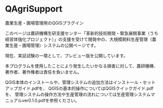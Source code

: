 # QAgriSupport
農業生産・圃場管理用のQGISプラグイン

このページは農研機構生研支援センター「革新的技術開発・緊急展開事業（うち経営体強化プロジェクト）」の支援を受けて開発中の、大規模飼料生産管理（農業生産・圃場管理）システムの公開ページです。

現在、実証試験の一環として、プレビュー版を公開しています。

本プログラムを使用したことにより発生したいかなる損害に対して、農研機構、著作者、著作権者は責任を負いません。

QGIS本体のインストールや、管理システムの追加方法はインストール・セットアップガイド.pdfを、
QGISの基本的操作についてはQGISクイックガイド.pdfを、
管理システムの操作方法や生産管理の流れについては生産管理システムマニュアルver0.1.0.pdfを参照ください。



